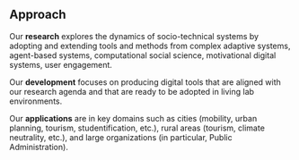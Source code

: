 ## Approach

Our **research** explores the dynamics of socio-technical systems by adopting 
and extending tools and methods from complex adaptive systems, agent-based systems, 
computational social science, motivational digital systems, user engagement.

Our **development** focuses on producing digital tools that are aligned with our 
research agenda and that are ready to be adopted in living lab environments.

Our **applications** are in key domains such as cities (mobility, urban planning, 
tourism, studentification, etc.),  rural areas (tourism, climate neutrality, etc.), 
and large organizations (in particular, Public Administration).
